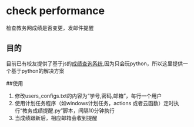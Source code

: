 # check performance
 检查教务网成绩是否变更，发邮件提醒

## 目的
 目前已有校友提供了基于js的[成绩查询系统](https://github.com/Vince-9/SWJTU-dean-score-crawler),因为只会玩python，所以这里提供一个基于python的解决方案

##使用
 1. 修改users_configs.txt的内容为“学号,密码,邮箱”，每行一个用户
 2. 使用计划任务程序（如windows计划任务，actions 或者云函数）定时执行“教务成绩提醒.py”脚本，间隔10分钟执行
 3. 当成绩跟新后，相应邮箱会收到提醒